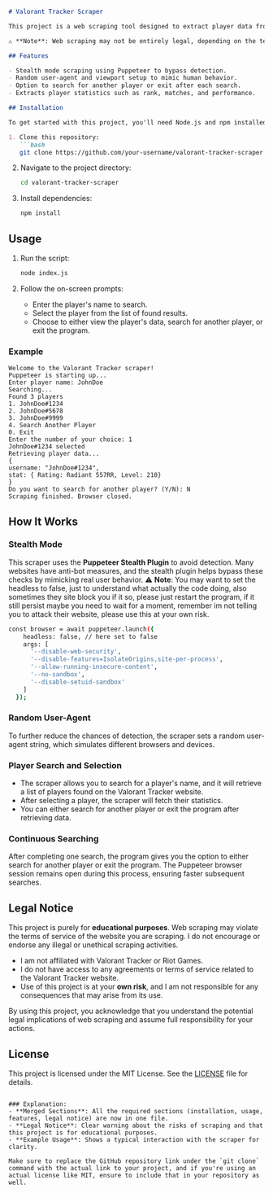 ```markdown
# Valorant Tracker Scraper

This project is a web scraping tool designed to extract player data from the [Valorant Tracker](https://tracker.gg/valorant) website. The project combines my hobby of playing Valorant with my interest in studying web scraping techniques using Puppeteer. This tool allows users to input a player name, select from a list of found players, and retrieve their stats.

⚠️ **Note**: Web scraping may not be entirely legal, depending on the terms and conditions of the website being scraped. I do not have access to, nor have I agreed to, any legal terms from Valorant Tracker. This project is for **educational purposes only**. If you choose to clone or use this project, do so at your **own risk**.

## Features

- Stealth mode scraping using Puppeteer to bypass detection.
- Random user-agent and viewport setup to mimic human behavior.
- Option to search for another player or exit after each search.
- Extracts player statistics such as rank, matches, and performance.

## Installation

To get started with this project, you'll need Node.js and npm installed on your machine.

1. Clone this repository:
   ```bash
   git clone https://github.com/your-username/valorant-tracker-scraper.git
   ```

2. Navigate to the project directory:
   ```bash
   cd valorant-tracker-scraper
   ```

3. Install dependencies:
   ```bash
   npm install
   ```

## Usage

1. Run the script:
   ```bash
   node index.js
   ```

2. Follow the on-screen prompts:
   - Enter the player's name to search.
   - Select the player from the list of found results.
   - Choose to either view the player's data, search for another player, or exit the program.

### Example

```
Welcome to the Valorant Tracker scraper!
Puppeteer is starting up...
Enter player name: JohnDoe
Searching...
Found 3 players
1. JohnDoe#1234
2. JohnDoe#5678
3. JohnDoe#9999
4. Search Another Player
0. Exit
Enter the number of your choice: 1
JohnDoe#1234 selected
Retrieving player data...
{
username: "JohnDoe#1234",
stat: { Rating: Radiant 557RR, Level: 210}
}
Do you want to search for another player? (Y/N): N
Scraping finished. Browser closed.
```

## How It Works

### Stealth Mode

This scraper uses the **Puppeteer Stealth Plugin** to avoid detection. Many websites have anti-bot measures, and the stealth plugin helps bypass these checks by mimicking real user behavior.
⚠️ **Note**: You may want to set the headless to false, just to understand what actually the code doing, also sometimes they site block you if it so, please just restart the program, if it still persist maybe you need to wait for a moment, remember im not telling you to attack their website, please use this at your own risk.

```bash
const browser = await puppeteer.launch({
    headless: false, // here set to false
    args: [
      '--disable-web-security',
      '--disable-features=IsolateOrigins,site-per-process',
      '--allow-running-insecure-content',
      '--no-sandbox',
      '--disable-setuid-sandbox'
    ]
  });
```

### Random User-Agent

To further reduce the chances of detection, the scraper sets a random user-agent string, which simulates different browsers and devices.

### Player Search and Selection

- The scraper allows you to search for a player's name, and it will retrieve a list of players found on the Valorant Tracker website.
- After selecting a player, the scraper will fetch their statistics.
- You can either search for another player or exit the program after retrieving data.

### Continuous Searching

After completing one search, the program gives you the option to either search for another player or exit the program. The Puppeteer browser session remains open during this process, ensuring faster subsequent searches.

## Legal Notice

This project is purely for **educational purposes**. Web scraping may violate the terms of service of the website you are scraping. I do not encourage or endorse any illegal or unethical scraping activities. 

- I am not affiliated with Valorant Tracker or Riot Games.
- I do not have access to any agreements or terms of service related to the Valorant Tracker website.
- Use of this project is at your **own risk**, and I am not responsible for any consequences that may arise from its use.

By using this project, you acknowledge that you understand the potential legal implications of web scraping and assume full responsibility for your actions.

## License

This project is licensed under the MIT License. See the [LICENSE](LICENSE) file for details.
```

### Explanation:
- **Merged Sections**: All the required sections (installation, usage, features, legal notice) are now in one file.
- **Legal Notice**: Clear warning about the risks of scraping and that this project is for educational purposes.
- **Example Usage**: Shows a typical interaction with the scraper for clarity.

Make sure to replace the GitHub repository link under the `git clone` command with the actual link to your project, and if you're using an actual license like MIT, ensure to include that in your repository as well.
